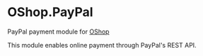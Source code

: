 # OShop.PayPal
PayPal payment module for [OShop](http://github.com/OShop/OShop)

This module enables online payment through PayPal's REST API.
